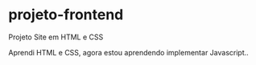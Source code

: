 # projeto-frontend
 Projeto Site em HTML e CSS

Aprendi HTML e CSS, agora estou aprendendo implementar 
Javascript..